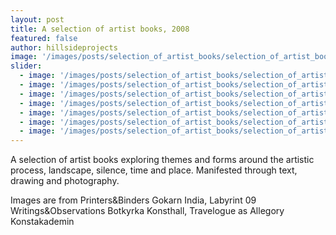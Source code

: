 ```yaml
---
layout: post
title: A selection of artist books, 2008
featured: false
author: hillsideprojects
image: '/images/posts/selection_of_artist_books/selection_of_artist_books_01.jpg'
slider:
  - image: '/images/posts/selection_of_artist_books/selection_of_artist_books_01.jpg'
  - image: '/images/posts/selection_of_artist_books/selection_of_artist_books_02.jpg'
  - image: '/images/posts/selection_of_artist_books/selection_of_artist_books_03.jpg'
  - image: '/images/posts/selection_of_artist_books/selection_of_artist_books_04.jpg'
  - image: '/images/posts/selection_of_artist_books/selection_of_artist_books_05.jpg'
  - image: '/images/posts/selection_of_artist_books/selection_of_artist_books_06.jpg'
  - image: '/images/posts/selection_of_artist_books/selection_of_artist_books_07.jpg'
---
```


A selection of artist books exploring themes and forms around the artistic process, landscape, silence, time and place. Manifested through text, drawing and photography.

Images are from Printers&Binders Gokarn India, Labyrint 09 Writings&Observations Botkyrka Konsthall, Travelogue as Allegory Konstakademin
